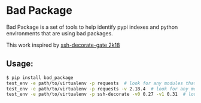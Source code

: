 # Bad Package

Bad Package is a set of tools to help identify pypi indexes and python environments that are using bad packages.

This work inspired by [ssh-decorate-gate 2k18](https://securityaffairs.co/wordpress/72298/malware/ssh-decorator-backdoor.html)

## Usage:

```bash
$ pip install bad_package
test_env -e path/to/virtualenv -p requests  # look for any modules that end up installing requests
test_env -e path/to/virtualenv -p requests -v 2.18.4  # look for any modules that end up installing requests==2.18.4
test_env -e path/to/virtualenv -p ssh-decorate -v0 0.27 -v1 0.31  # look for any modules that install ssh-decorate between 0.27 and 0.31
```